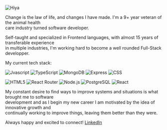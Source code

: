 ![Hiya](https://user-images.githubusercontent.com/91709114/218597488-2cc50b0f-886f-4f81-8d63-daf6a04b8884.png)

Change is the law of life, and changes I have made. I'm a 9+ year veteran of the animal health <br/>
care industry turned software developer. 

Self-taught and specialized in Frontend languages, with almost 15 years of transferable experience <br/>
in multiple industries, I'm working hard to become a well rounded Full-Stack developper. <br/>

My current tech stack:

![Jvascript](https://img.shields.io/badge/JavaScript-F7DF1E.svg?style=for-the-badge&logo=JavaScript&logoColor=black)
![TypeScript](https://img.shields.io/badge/TypeScript-3178C6.svg?style=for-the-badge&logo=TypeScript&logoColor=white)
![MongoDB](https://img.shields.io/badge/MongoDB-47A248.svg?style=for-the-badge&logo=MongoDB&logoColor=white)
![Express](https://img.shields.io/badge/Express-000000.svg?style=for-the-badge&logo=Express&logoColor=white)
![CSS](https://img.shields.io/badge/CSS3-1572B6.svg?style=for-the-badge&logo=CSS3&logoColor=white)

![HTML5](https://img.shields.io/badge/HTML5-E34F26.svg?style=for-the-badge&logo=HTML5&logoColor=white)
![React Router](https://img.shields.io/badge/React%20Router-CA4245.svg?style=for-the-badge&logo=React-Router&logoColor=white)
![Node.js](https://img.shields.io/badge/Node.js-339933.svg?style=for-the-badge&logo=nodedotjs&logoColor=white)
![PostgreSQL](https://img.shields.io/badge/PostgreSQL-4169E1.svg?style=for-the-badge&logo=PostgreSQL&logoColor=white)
![React](https://img.shields.io/badge/React-61DAFB.svg?style=for-the-badge&logo=React&logoColor=black)

My constant desire to find ways to improve systems and situations is what brought me to software <br/>
development and as I begin my new career I am motivated by the idea of innovative growth and <br/>
continually working to improve things, leaving them better than they were.<br/>

Always happy and excited to connect! [LinkedIn](https://www.linkedin.com/in/avatorre/)


<!--
- 🔭 I’m currently working on ...
- 🌱 I’m currently learning ...
- 👯 I’m looking to collaborate on ...
- 🤔 I’m looking for help with ...
- 💬 Ask me about ...
- 📫 How to reach me: ...
- 😄 Pronouns: ...
- ⚡ Fun fact: ...
-->
